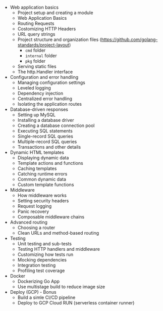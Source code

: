 - Web application basics
  - Project setup and creating a module
  - Web Application Basics
  - Routing Requests
  - Costomizing HTTP Headers
  - URL query strings
  - Project structure and organization files (https://github.com/golang-standards/project-layout)
    - `cmd` folder
    - `internal` folder
    - `pkg` folder
  - Serving static files
  - The http.Handler interface
- Configuration and error handling
  - Managing configuration settings
  - Leveled logging
  - Dependency injection
  - Centralized error handling
  - Isolating the application routes
- Database-driven responses
  - Setting up MySQL
  - Installing a database driver
  - Creating a database connection pool
  - Executing SQL statements
  - Single-record SQL queries
  - Multiple-record SQL queries
  - Transactions and other details
- Dynamic HTML templates
  - Displaying dynamic data
  - Template actions and functions
  - Caching templates
  - Catching runtime errors
  - Common dynamic data
  - Custom template functions
- Middleware
  - How middleware works
  - Setting security headers
  - Request logging
  - Panic recovery
  - Composable middleware chains
- Advanced routing
  - Choosing a router
  - Clean URLs and method-based routing
- Testing
  - Unit testing and sub-tests
  - Testing HTTP handlers and middleware
  - Customizing how tests run
  - Mocking dependencies
  - Integration testing
  - Profiling test coverage
- Docker
  - Dockerizing Go App
  - Use multistage build to reduce image size
- Deploy (GCP) - Bonus
  - Build a simle CI/CD pipeline
  - Deploy to GCP Cloud RUN (serverless container runner)
